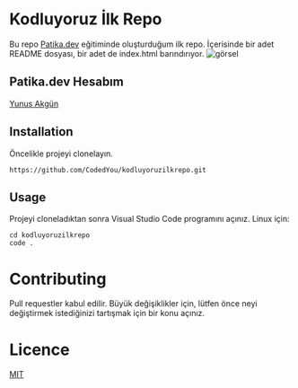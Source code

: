 # Kodluyoruz İlk Repo

Bu repo [Patika.dev](https://patika.dev) eğitiminde oluşturduğum ilk repo. İçerisinde bir adet README dosyası, bir adet de index.html barındırıyor.
![görsel]()

## Patika.dev Hesabım
[Yunus Akgün](https://app.patika.dev/codingyou)

## Installation

Öncelikle projeyi clonelayın.

`https://github.com/CodedYou/kodluyoruzilkrepo.git`

## Usage

Projeyi cloneladıktan sonra Visual Studio Code programını açınız.
Linux için:
```
cd kodluyoruzilkrepo
code .
```
# Contributing

Pull requestler kabul edilir. Büyük değişiklikler için, lütfen önce neyi değiştirmek istediğinizi tartışmak için bir konu açınız.

# Licence

[MIT](https://chooselicence.com/licences/mit/)

